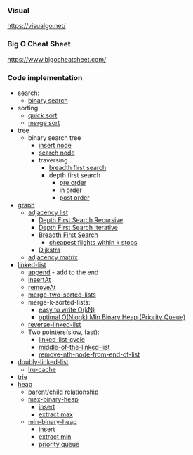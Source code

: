 ### Visual
https://visualgo.net/
### Big O Cheat Sheet
https://www.bigocheatsheet.com/
### Code implementation
* search: 
  * [binary search](search/binary-search/README.md)
* sorting
  * [quick sort](sorting/quick-sort/README.md)
  * [merge sort](sorting/merge-sort/README.md)
* tree
  * binary search tree
    * [insert node](tree/binary-search-tree/insertNode.MD)
    * [search node](tree/binary-search-tree/searchNode.MD)
    * traversing
      * [breadth first search](tree/binary-search-tree/breadthFirstSearch.MD)
      * depth first search
        * [pre order](tree/binary-search-tree/depthFirstSearchPreOrder.MD)
        * [in order](tree/binary-search-tree/depthFirstSearchInOrder.MD)
        * [post order](tree/binary-search-tree/depthFirstSearchPostOrder.MD)
* [graph](graph)
  * [adjacency list](graph/adjacency-list/index.js)
    * [Depth First Search Recursive](graph/adjacency-list/depthFirstRecursive.MD)
    * [Depth First Search Iterative](graph/adjacency-list/depthFirstIterative.MD)
    * [Breadth First Search](graph/adjacency-list/breadthFirst.MD)
      * [cheapest flights within k stops](graph/solutions/breadth-first-search/cheapest-flights-within-k-stops/index.js)
    * [Dijkstra](graph/adjacency-list/dijkstra.js)
  * [adjacency matrix](graph/adjacency-matrix/index.js)
* [linked-list](linked-list/index.js)
  * [append](linked-list/append.MD) - add to the end
  * [insertAt](linked-list/insertAt.MD)
  * [removeAt](linked-list/removeAt.MD)
  * [merge-two-sorted-lists](linked-list/solutions/merge-two-sorted-lists/index.js)
  * merge-k-sorted-lists:
    * [easy to write O(kN)](linked-list/solutions/merge-k-sorted-lists/index.js)
    * [optimal O(Nlogk) Min Binary Heap (Priority Queue)](linked-list/solutions/merge-k-sorted-lists/index-heap.js)
  * [reverse-linked-list](linked-list/solutions/reverse-linked-list/index.js)
  * Two pointers(slow, fast):
      * [linked-list-cycle](linked-list/solutions/linked-list-cycle/index.js)
      * [middle-of-the-linked-list](linked-list/solutions/middle-of-the-linked-list/index.js)
      * [remove-nth-node-from-end-of-list](linked-list/solutions/remove-nth-node-from-end-of-list/index.js)
* [doubly-linked-list](linked-list/doubly-linked-list/index.js)
  * [lru-cache](linked-list/doubly-linked-list/solutions/lru-cache/index2.js)
* [trie](trie)
* [heap](heap)
  * [parent/child relationship](heap/README.MD)
  * [max-binary-heap](heap/max-binary-heap.js)
    * [insert](heap/maxBinaryHeapInsert.MD)
    * [extract max](heap/maxBinaryHeapExtractMax.MD)
  * [min-binary-heap](heap/min-binary-heap.js)
    * [insert](heap/minBinaryHeapInsert.MD) 
    * [extract min](heap/minBinaryHeapExtractMin.MD)
    * [priority queue](heap/solutions/min-binary-heap-priority-queue.js)
